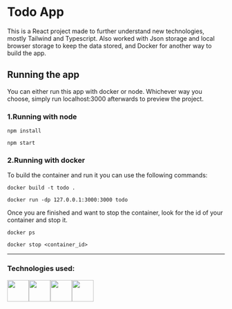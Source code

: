 # Todo App

This is a React project made to further understand new technologies, mostly Tailwind and Typescript. Also worked with Json storage and local browser storage to keep the data stored, and Docker for another way to build the app. 

## Running the app
You can either run this app with docker or node. Whichever way you choose, simply run localhost:3000 afterwards to preview the project.

### 1.Running with node
```
npm install

npm start
```

### 2.Running with docker

To build the container and run it you can use the following commands:
```
docker build -t todo .

docker run -dp 127.0.0.1:3000:3000 todo
```
Once you are finished and want to stop the container, look for the id of your container and stop it.
```
docker ps

docker stop <container_id>
```


---
### Technologies used:

<div style="display:flex;">
  <img src="https://cdn.jsdelivr.net/gh/devicons/devicon/icons/typescript/typescript-original.svg" height="50"/>
  <img src="https://cdn.jsdelivr.net/gh/devicons/devicon/icons/react/react-original.svg" height="50"/>
  <img src="https://cdn.jsdelivr.net/gh/devicons/devicon/icons/docker/docker-original.svg" height="50"/>
  <img src="https://cdn.jsdelivr.net/gh/devicons/devicon/icons/tailwindcss/tailwindcss-plain.svg" height="50"/>
</div>
